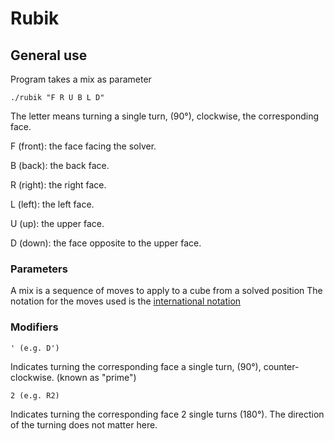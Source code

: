 # Rubik
## General use
Program takes a mix as parameter

```
./rubik "F R U B L D"
```
The letter means turning a single turn, (90°), clockwise, the corresponding face.

F (front): the face facing the solver.

B (back): the back face.

R (right): the right face.

L (left): the left face.

U (up): the upper face.

D (down): the face opposite to the upper face.

### Parameters
A mix is a sequence of moves to apply to a cube from a solved position
The notation for the moves used is the [international notation](http://www.rubiksplace.com/move-notations/)

### Modifiers
```
' (e.g. D')
```
Indicates turning the corresponding face a single turn, (90°), counter-clockwise. (known as "prime")
```
2 (e.g. R2)
```
Indicates turning the corresponding face 2 single turns (180°). The direction of the turning does not matter here.